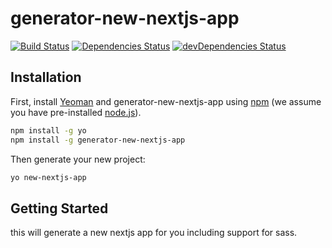 # generator-new-nextjs-app
[![Build Status](https://travis-ci.org/mcansh/generator-new-nextjs-app.svg?branch=master)](https://travis-ci.org/mcansh/generator-new-nextjs-app)
[![Dependencies Status](https://david-dm.org/mcansh/generator-new-nextjs-app/status.svg)](https://david-dm.org/mcansh/generator-new-nextjs-app)
[![devDependencies Status](https://david-dm.org/mcansh/generator-new-nextjs-app/dev-status.svg)](https://david-dm.org/mcansh/generator-new-nextjs-app?type=dev)

## Installation

First, install [Yeoman](http://yeoman.io) and generator-new-nextjs-app using [npm](https://www.npmjs.com/) (we assume you have pre-installed [node.js](https://nodejs.org/)).

```bash
npm install -g yo
npm install -g generator-new-nextjs-app
```

Then generate your new project:

```bash
yo new-nextjs-app
```

## Getting Started

this will generate a new nextjs app for you including support for sass.
